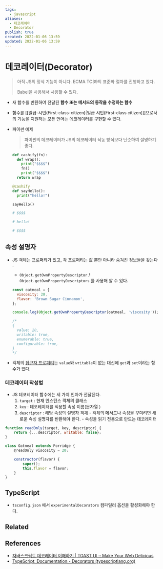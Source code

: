 ```yaml
---
tags:
  - javascript
aliases:
  - 데코레이터
  - Decorator
publish: true
created: 2022-01-06 13:59
updated: 2022-01-06 13:59
---
```


# 데코레이터(Decorator)

> 아직 JS의 정식 기능이 아니다. ECMA TC39의 표준화 절차를 진행하고 있다.
>
> Babel을 사용해서 사용할 수 있다.

- 새 함수를 반환하여 전달된 **함수 또는 메서드의 동작을 수정하는 함수**
- 함수를 [[일급-시민(First-class-citizen)|일급 시민(First-class citizen)]]으로서의 기능을 지원하는 모든 언어는 데코레이터를 구현할 수 있다.
- 파이썬 예제

  > 파이썬의 데코레이터가 JS의 데코레이터 작동 방식보다 단순하여 설명하기 좋다.

  ```python
  def cashify(fn):
    def wrap():
      print("$$$$")
      fn()
      print("$$$$")
    return wrap

  @cashify
  def sayHello():
    print("hello!")

  sayHello()

  # $$$$

  # hello!

  # $$$$
  ```

## 속성 설명자

- JS 객체는 프로퍼티가 있고, 각 프로퍼티는 값 뿐만 아니라 숨겨진 정보들을 갖는다 .

  - `Object.getOwnPropertyDescriptor` / `Object.getOwnPropertyDescriptors` 를 사용해 알 수 있다.

  ```javascript
  const oatmeal = {
  	viscosity: 20,
  	flavor: 'Brown Sugar Cinnamon',
  };

  console.log(Object.getOwnPropertyDescriptor(oatmeal, 'viscosity'));

  /*
  {
    value: 20,
    writable: true,
    enumerable: true,
    configurable: true,
  }
  */
  ```

- 객체의 [접근자 프로퍼티](https://ko.javascript.info/property-accessors)는 `value`와 `writable`이 없는 대신에 `get`과 `set`이라는 함수가 있다.

### 데코레이터 작성법

- JS 데코레이터 함수에는 세 가지 인자가 전달된다.
  1. `target` : 현재 인스턴스 객체의 클래스
  2. `key` : 데코레이터를 적용할 속성 이름(문자열 )
  3. `descriptor` : 해당 속성의 설명자 객체 - 객체의 메서드나 속성을 꾸미려면 새로운 속성 설명자를 반환해야 한다. - 속성을 읽기 전용으로 만드는 데코레이터

```javascript
function readOnly(target, key, descriptor) {
	return {...descriptor, writable: false};
}

class Oatmeal extends Porridge {
	@readOnly viscosity = 20;

	constructor(flavor) {
		super();
		this.flavor = flavor;
	}
}
```

## TypeScript

- `tsconfig.json` 에서 `experimentalDecorators` 컴파일러 옵션을 활성화해야 한다.

## Related

## References

- [자바스크립트 데코레이터 이해하기 | TOAST UI :: Make Your Web Delicious](https://ui.toast.com/weekly-pick/ko_20200102)
- [TypeScript: Documentation - Decorators (typescriptlang.org)](https://www.typescriptlang.org/ko/docs/handbook/decorators.html)
